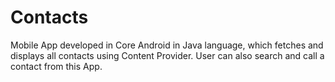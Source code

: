 # Contacts
Mobile App developed in Core Android in Java language, which fetches and displays all contacts using Content Provider. User can also search and call a contact from this App.
